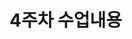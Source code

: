 # 4주차 수업내용

<!--
컴포넌트 - 리액트 엘리먼트를 생성하여 리턴해 주는 것
김경민 ppt로 실습하지 말고 강의자료/01~06 영어 이걸로 해라



-->

<!-- 데이터/ai 활용 역량 강화과정 -->
